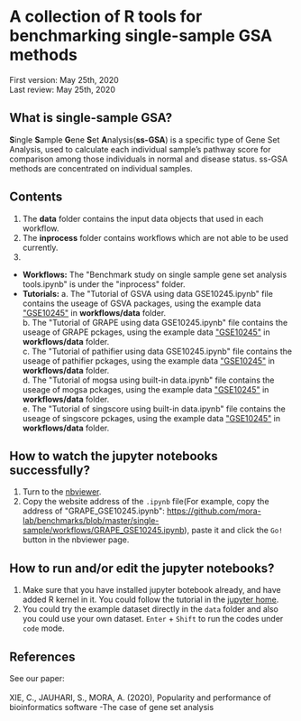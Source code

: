 # A collection of R tools for benchmarking single-sample GSA methods
First version: May 25th, 2020<br>
Last review: May 25th, 2020
## What is single-sample GSA?
**S**ingle **S**ample **G**ene **S**et **A**nalysis(**ss-GSA**) is a specific type of Gene Set Analysis, used to calculate each individual sample’s pathway score for comparison among those individuals in normal and disease status. ss-GSA methods are concentrated on individual samples.
## Contents
1. The **data** folder contains the input data objects that used in each workflow. <br>
2. The **inprocess** folder contains workflows which are not able to be used currently. <br>
3. 
* **Workflows:**
The "Benchmark study on single sample gene set analysis tools.ipynb" is under the "inprocess" folder.
* **Tutorials:**
a. The "Tutorial of GSVA using data GSE10245.ipynb" file contains the useage of GSVA packages, using the example data ["GSE10245"](https://github.com/mora-lab/benchmarks/blob/master/single-sample/workflows/data/GSE10245.RDS) in **workflows/data** folder. <br>
b. The "Tutorial of GRAPE using data GSE10245.ipynb" file contains the useage of GRAPE pckages, using the example data ["GSE10245"](https://github.com/mora-lab/benchmarks/blob/master/single-sample/workflows/data/GSE10245.RDS) in **workflows/data** folder. <br>
c. The "Tutorial of pathifier using data GSE10245.ipynb" file contains the useage of pathifier pckages, using the example data ["GSE10245"](https://github.com/mora-lab/benchmarks/blob/master/single-sample/workflows/data/GSE10245.RDS) in **workflows/data** folder. <br>
d. The "Tutorial of mogsa using built-in data.ipynb" file contains the useage of mogsa pckages, using the example data ["GSE10245"](https://github.com/mora-lab/benchmarks/blob/master/single-sample/workflows/data/GSE10245.RDS) in **workflows/data** folder. <br>
e. The "Tutorial of singscore using built-in data.ipynb" file contains the useage of singscore pckages, using the example data ["GSE10245"](https://github.com/mora-lab/benchmarks/blob/master/single-sample/workflows/data/GSE10245.RDS) in **workflows/data** folder. <br>

## How to watch the jupyter notebooks successfully?
1. Turn to the [nbviewer](https://nbviewer.jupyter.org/).
2. Copy the website address of the `.ipynb` file(For example, copy the address of "GRAPE_GSE10245.ipynb": https://github.com/mora-lab/benchmarks/blob/master/single-sample/workflows/GRAPE_GSE10245.ipynb), paste it and click the `Go!` button in the nbviewer page.
## How to run and/or edit the jupyter notebooks?
1. Make sure that you have installed jupyter botebook already, and have added R kernel in it. You could follow the tutorial in the [jupyter home](https://jupyter.org/install).
2. You could try the example dataset directly in the `data` folder and also you could use your own dataset. `Enter` + `Shift` to  run the codes under `code` mode. 
## References
See our paper:<br><br>
XIE, C., JAUHARI, S., MORA, A. (2020), Popularity and performance of bioinformatics software -The case of gene set analysis
